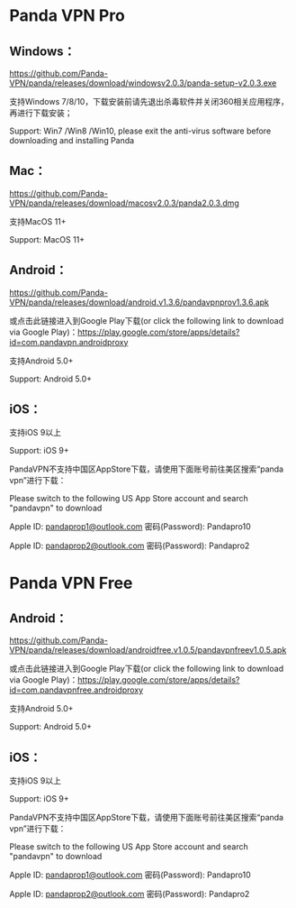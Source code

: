 # Panda VPN Pro

## Windows：

https://github.com/Panda-VPN/panda/releases/download/windowsv2.0.3/panda-setup-v2.0.3.exe
 
支持Windows 7/8/10，下载安装前请先退出杀毒软件并关闭360相关应用程序，再进行下载安装；

Support: Win7 /Win8 /Win10, please exit the anti-virus software before downloading and installing Panda

## Mac：

https://github.com/Panda-VPN/panda/releases/download/macosv2.0.3/panda2.0.3.dmg

支持MacOS 11+

Support: MacOS 11+

## Android：

https://github.com/Panda-VPN/panda/releases/download/android.v1.3.6/pandavpnprov1.3.6.apk

或点击此链接进入到Google Play下载(or click the following link to download via Google Play)：https://play.google.com/store/apps/details?id=com.pandavpn.androidproxy

支持Android 5.0+

Support: Android 5.0+

## iOS：

支持iOS 9以上

Support: iOS 9+

PandaVPN不支持中国区AppStore下载，请使用下面账号前往美区搜索“panda vpn”进行下载：

Please switch to the following US App Store account and search "pandavpn" to download

Apple ID: pandaprop1@outlook.com 密码(Password): Pandapro10

Apple ID: pandaprop2@outlook.com 密码(Password): Pandapro2

# Panda VPN Free

## Android：

https://github.com/Panda-VPN/panda/releases/download/androidfree.v1.0.5/pandavpnfreev1.0.5.apk

或点击此链接进入到Google Play下载(or click the following link to download via Google Play)：https://play.google.com/store/apps/details?id=com.pandavpnfree.androidproxy

支持Android 5.0+

Support: Android 5.0+

## iOS：

支持iOS 9以上

Support: iOS 9+

PandaVPN不支持中国区AppStore下载，请使用下面账号前往美区搜索“panda vpn”进行下载：

Please switch to the following US App Store account and search "pandavpn" to download

Apple ID: pandaprop1@outlook.com 密码(Password): Pandapro10

Apple ID: pandaprop2@outlook.com 密码(Password): Pandapro2
